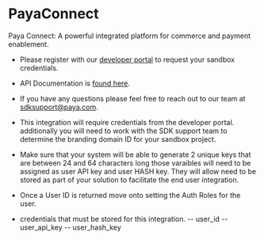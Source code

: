 # PayaConnect
Paya Connect: A powerful integrated platform for commerce and payment enablement.

* Please register with our [developer portal](https://developer.sandbox.payaconnect.com/) to request your sandbox credentials.
* API Documentation is [found here](https://docs.payaconnect.com/developers).
* If you have any questions please feel free to reach out to our team at sdksupport@paya.com.

* This integration will require credentials from the developer portal.  additionally you will need to work with the SDK support team to determine the branding domain ID for your sandbox project.  

* Make sure that your system will be able to generate 2 unique keys that are between 24 and 64 characters long those varaibles will need to be assigned as user API key and user HASH key.  They will allow need to be stored as part of your solution to facilitate the end user integration.

* Once a User ID is returned move onto setting the Auth Roles for the user.  

* credentials that must be stored for this integration.
-- user_id
-- user_api_key
-- user_hash_key 
